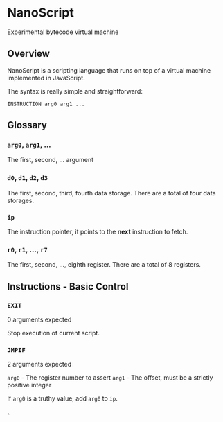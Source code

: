 # NanoScript

Experimental bytecode virtual machine

## Overview

NanoScript is a scripting language that runs on top of a virtual machine
implemented in JavaScript.

The syntax is really simple and straightforward:
```
INSTRUCTION arg0 arg1 ...
```

## Glossary

### `arg0`, `arg1`, ...

The first, second, ... argument

### `d0`, `d1`, `d2`, `d3`

The first, second, third, fourth data storage. There are a total of four data
storages.

### `ip`

The instruction pointer, it points to the **next** instruction to fetch.

### `r0`, `r1`, ..., `r7`

The first, second, ..., eighth register. There are a total of 8 registers.

## Instructions - Basic Control

### `EXIT`

0 arguments expected

Stop execution of current script.

### `JMPIF`

2 arguments expected

`arg0` - The register number to assert
`arg1` - The offset, must be a strictly positive integer

If `arg0` is a truthy value, add `arg0` to `ip`.

### `
